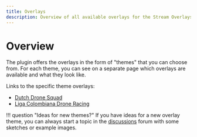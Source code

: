 ```yaml
---
title: Overlays
description: Overview of all available overlays for the Stream Overlays plugin for RotorHazard.
---
```


# Overview

The plugin offers the overlays in the form of "themes" that you can choose from. For each theme, you can see on a separate page which overlays are available and what they look like.

Links to the specific theme overlays:

- [Dutch Drone Squad](./dds.md)
- [Liga Colombiana Drone Racing](./lcdr.md)

!!! question "Ideas for new themes?"
    If you have ideas for a new overlay theme, you can always start a topic in the [discussions](https://github.com/dutchdronesquad/rh-stream-overlays/discussions) forum with some sketches or example images.

<!-- !!! tip "Did you know?"
    The stream overlays plugin also generates overlay URLs on the **Stream Displays** page in Rotorhazard, making it even easier to get the right URL for your overlay and use it in OBS 😉 -->
